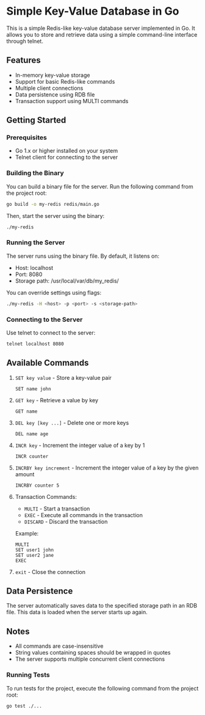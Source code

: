 # Simple Key-Value Database in Go

This is a simple Redis-like key-value database server implemented in Go. It allows you to store and retrieve data using a simple command-line interface through telnet.

## Features

- In-memory key-value storage
- Support for basic Redis-like commands
- Multiple client connections
- Data persistence using RDB file
- Transaction support using MULTI commands

## Getting Started

### Prerequisites

- Go 1.x or higher installed on your system
- Telnet client for connecting to the server

### Building the Binary

You can build a binary file for the server. Run the following command from the project root:

```bash
go build -o my-redis redis/main.go
```

Then, start the server using the binary:

```bash
./my-redis
```

### Running the Server

The server runs using the binary file. By default, it listens on:
- Host: localhost
- Port: 8080
- Storage path: /usr/local/var/db/my_redis/

You can override settings using flags:

```bash
./my-redis -H <host> -p <port> -s <storage-path>
```

### Connecting to the Server

Use telnet to connect to the server:
```bash
telnet localhost 8080
```

## Available Commands

1. `SET key value` - Store a key-value pair
   ```
   SET name john
   ```

2. `GET key` - Retrieve a value by key
   ```
   GET name
   ```

3. `DEL key [key ...]` - Delete one or more keys
   ```
   DEL name age
   ```

4. `INCR key` - Increment the integer value of a key by 1
   ```
   INCR counter
   ```

5. `INCRBY key increment` - Increment the integer value of a key by the given amount
   ```
   INCRBY counter 5
   ```

6. Transaction Commands:
   - `MULTI` - Start a transaction
   - `EXEC` - Execute all commands in the transaction
   - `DISCARD` - Discard the transaction

   Example:
   ```
   MULTI
   SET user1 john
   SET user2 jane
   EXEC
   ```

7. `exit` - Close the connection

## Data Persistence

The server automatically saves data to the specified storage path in an RDB file. This data is loaded when the server starts up again.

## Notes

- All commands are case-insensitive
- String values containing spaces should be wrapped in quotes
- The server supports multiple concurrent client connections

### Running Tests

To run tests for the project, execute the following command from the project root:

```bash
go test ./...
```

